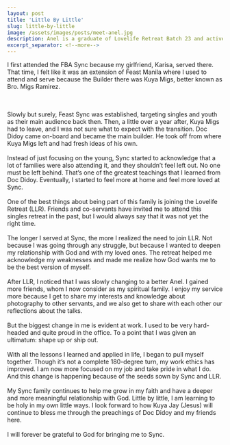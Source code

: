 ```yaml
---
layout: post
title: 'Little By Little'
slug: little-by-little
image: /assets/images/posts/meet-anel.jpg
description: Anel is a graduate of Lovelife Retreat Batch 23 and actively serves as a photographer under the Communications Ministry.
excerpt_separator: <!--more-->
---
```

I first attended the FBA Sync because my girlfriend, Karisa, served there. That time, I felt like it was an extension of Feast Manila where I used to attend and serve because the Builder there was Kuya Migs, better known as Bro. Migs Ramirez.
<!--more-->
<br><br>
Slowly but surely, Feast Sync was established, targeting singles and youth as their main audience back then. Then, a little over a year after, Kuya Migs had to leave, and I was not sure what to expect with the transition. Doc Didoy came on-board and became the main builder. He took off from where Kuya Migs left and had fresh ideas of his own.
<br><br>
Instead of just focusing on the young, Sync started to acknowledge that a lot of families were also attending it, and they shouldn’t feel left out. No one must be left behind. That’s one of the greatest teachings that I learned from Doc Didoy. Eventually, I started to feel more at home and feel more loved at Sync.
<br><br>
One of the best things about being part of this family is joining the Lovelife Retreat (LLR). Friends and co-servants have invited me to attend this singles retreat in the past, but I would always say that it was not yet the right time.
<br><br>
The longer I served at Sync, the more I realized the need to join LLR. Not because I was going through any struggle, but because I wanted to deepen my relationship with God and with my loved ones. The retreat helped me acknowledge my weaknesses and made me realize how God wants me to be the best version of myself.
<br><br>
After LLR, I noticed that I was slowly changing to a better Anel. I gained more friends, whom I now consider as my spiritual family. I enjoy my service more because I get to share my interests and knowledge about photography to other servants, and we also get to share with each other our reflections about the talks.
<br><br>
But the biggest change in me is evident at work. I used to be very hard-headed and quite proud in the office. To a point that I was given an ultimatum: shape up or ship out.
<br><br>
With all the lessons I learned and applied in
life, I began to pull myself together. Though it’s
not a complete 180-degree turn, my work ethics has improved. I am now more focused on my job and take pride in what I do. And this change is happening because of the seeds sown by Sync and LLR.
<br><br>
My Sync family continues to help me grow in
my faith and have a deeper and more meaningful relationship with God. Little by little, I am learning to be holy in my own little ways. I look forward to how Kuya Jay (Jesus) will continue to bless me through the preachings of Doc Didoy and my friends here.
<br><br>
I will forever be grateful to God for bringing me to Sync.
